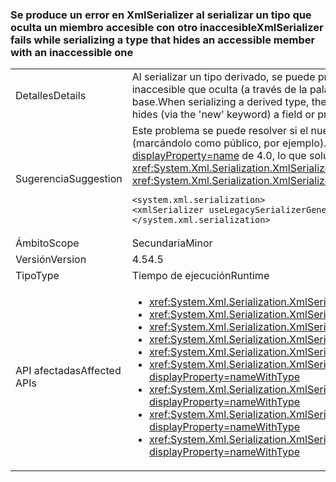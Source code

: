 ### <a name="xmlserializer-fails-while-serializing-a-type-that-hides-an-accessible-member-with-an-inaccessible-one"></a><span data-ttu-id="34652-101">Se produce un error en XmlSerializer al serializar un tipo que oculta un miembro accesible con otro inaccesible</span><span class="sxs-lookup"><span data-stu-id="34652-101">XmlSerializer fails while serializing a type that hides an accessible member with an inaccessible one</span></span>

|   |   |
|---|---|
|<span data-ttu-id="34652-102">Detalles</span><span class="sxs-lookup"><span data-stu-id="34652-102">Details</span></span>|<span data-ttu-id="34652-103">Al serializar un tipo derivado, se puede producir un error en <xref:System.Xml.Serialization.XmlSerializer?displayProperty=name> si el tipo contiene un campo o una propiedad inaccesible que oculta (a través de la palabra clave "new") un campo o una propiedad del mismo nombre que previamente era accesible (public, por ejemplo) en el tipo base.</span><span class="sxs-lookup"><span data-stu-id="34652-103">When serializing a derived type, the <xref:System.Xml.Serialization.XmlSerializer?displayProperty=name> can fail if the type contains an inaccessible field or property that hides (via the 'new' keyword) a field or property of the same name that was previously accessible (public, for example) on the base type.</span></span>|
|<span data-ttu-id="34652-104">Sugerencia</span><span class="sxs-lookup"><span data-stu-id="34652-104">Suggestion</span></span>|<span data-ttu-id="34652-105">Este problema se puede resolver si el nuevo miembro que realiza la ocultación se convierte en accesible para <xref:System.Xml.Serialization.XmlSerializer?displayProperty=name> (marcándolo como público, por ejemplo). Como alternativa, la opción de configuración siguiente volverá al comportamiento de <xref:System.Xml.Serialization.XmlSerializer?displayProperty=name> de 4.0, lo que solucionará el problema:</span><span class="sxs-lookup"><span data-stu-id="34652-105">This problem can be solved by making the new, hiding member accessible to the <xref:System.Xml.Serialization.XmlSerializer?displayProperty=name> (by marking it public, for example).Alternatively, the following config setting will revert to 4.0 <xref:System.Xml.Serialization.XmlSerializer?displayProperty=name> behavior, which will fix the problem:</span></span><pre><code class="language-xml">&lt;system.xml.serialization&gt;&#13;&#10;&lt;xmlSerializer useLegacySerializerGeneration=&quot;true&quot; /&gt;&#13;&#10;&lt;/system.xml.serialization&gt;&#13;&#10;</code></pre>|
|<span data-ttu-id="34652-106">Ámbito</span><span class="sxs-lookup"><span data-stu-id="34652-106">Scope</span></span>|<span data-ttu-id="34652-107">Secundaria</span><span class="sxs-lookup"><span data-stu-id="34652-107">Minor</span></span>|
|<span data-ttu-id="34652-108">Versión</span><span class="sxs-lookup"><span data-stu-id="34652-108">Version</span></span>|<span data-ttu-id="34652-109">4.5</span><span class="sxs-lookup"><span data-stu-id="34652-109">4.5</span></span>|
|<span data-ttu-id="34652-110">Tipo</span><span class="sxs-lookup"><span data-stu-id="34652-110">Type</span></span>|<span data-ttu-id="34652-111">Tiempo de ejecución</span><span class="sxs-lookup"><span data-stu-id="34652-111">Runtime</span></span>|
|<span data-ttu-id="34652-112">API afectadas</span><span class="sxs-lookup"><span data-stu-id="34652-112">Affected APIs</span></span>|<ul><li><xref:System.Xml.Serialization.XmlSerializer.Serialize(System.IO.Stream,System.Object)?displayProperty=nameWithType></li><li><xref:System.Xml.Serialization.XmlSerializer.Serialize(System.IO.TextWriter,System.Object)?displayProperty=nameWithType></li><li><xref:System.Xml.Serialization.XmlSerializer.Serialize(System.Object,System.Xml.Serialization.XmlSerializationWriter)?displayProperty=nameWithType></li><li><xref:System.Xml.Serialization.XmlSerializer.Serialize(System.Xml.XmlWriter,System.Object)?displayProperty=nameWithType></li><li><xref:System.Xml.Serialization.XmlSerializer.Serialize(System.IO.Stream,System.Object,System.Xml.Serialization.XmlSerializerNamespaces)?displayProperty=nameWithType></li><li><xref:System.Xml.Serialization.XmlSerializer.Serialize(System.IO.TextWriter,System.Object,System.Xml.Serialization.XmlSerializerNamespaces)?displayProperty=nameWithType></li><li><xref:System.Xml.Serialization.XmlSerializer.Serialize(System.Xml.XmlWriter,System.Object,System.Xml.Serialization.XmlSerializerNamespaces)?displayProperty=nameWithType></li><li><xref:System.Xml.Serialization.XmlSerializer.Serialize(System.Xml.XmlWriter,System.Object,System.Xml.Serialization.XmlSerializerNamespaces,System.String)?displayProperty=nameWithType></li><li><xref:System.Xml.Serialization.XmlSerializer.Serialize(System.Xml.XmlWriter,System.Object,System.Xml.Serialization.XmlSerializerNamespaces,System.String,System.String)?displayProperty=nameWithType></li></ul>|


